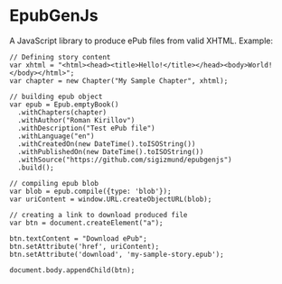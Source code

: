 EpubGenJs
=========

A JavaScript library to produce ePub files from valid XHTML. Example:

    // Defining story content
    var xhtml = "<html><head><title>Hello!</title></head><body>World!</body></html>";
    var chapter = new Chapter("My Sample Chapter", xhtml);

    // building epub object
    var epub = Epub.emptyBook()
      .withChapters(chapter)
      .withAuthor("Roman Kirillov")
      .withDescription("Test ePub file")
      .withLanguage("en")
      .withCreatedOn(new DateTime().toISOString())
      .withPublishedOn(new DateTime().toISOString())
      .withSource("https://github.com/sigizmund/epubgenjs")
      .build();

    // compiling epub blob
    var blob = epub.compile({type: 'blob'});
    var uriContent = window.URL.createObjectURL(blob);

    // creating a link to download produced file
    var btn = document.createElement("a");

    btn.textContent = "Download ePub";
    btn.setAttribute('href', uriContent);
    btn.setAttribute('download', 'my-sample-story.epub');

    document.body.appendChild(btn);
